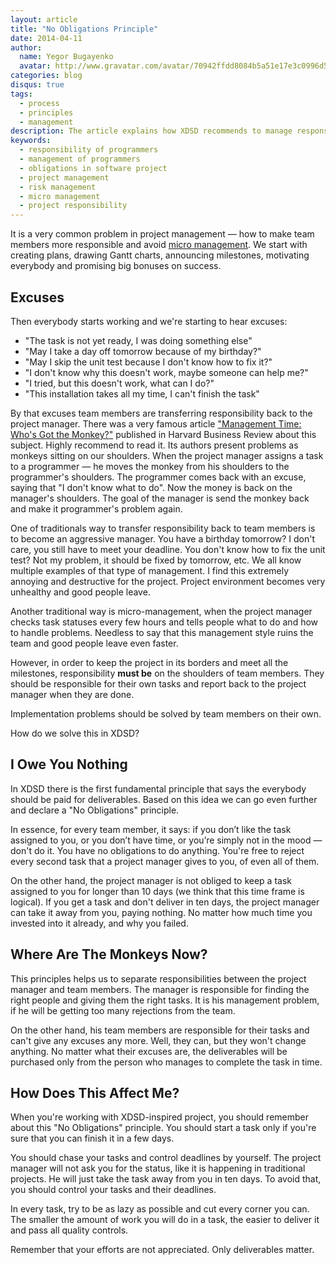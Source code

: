 ```yaml
---
layout: article
title: "No Obligations Principle"
date: 2014-04-11
author:
  name: Yegor Bugayenko
  avatar: http://www.gravatar.com/avatar/70942ffdd8084b5a51e17e3c0996d53c?s=300
categories: blog
disqus: true
tags:
  - process
  - principles
  - management
description: The article explains how XDSD recommends to manage responsibility
keywords:
  - responsibility of programmers
  - management of programmers
  - obligations in software project
  - project management
  - risk management
  - micro management
  - project responsibility
---
```


It is a very common problem in project management &mdash; how to
make team members more responsible and avoid
[micro management](http://en.wikipedia.org/wiki/Micromanagement).
We start with creating plans, drawing Gantt charts, announcing milestones,
motivating everybody and promising big bonuses on success.

## Excuses

Then everybody starts working and we're starting to hear excuses:

 * "The task is not yet ready, I was doing something else"
 * "May I take a day off tomorrow because of my birthday?"
 * "May I skip the unit test because I don't know how to fix it?"
 * "I don't know why this doesn't work, maybe someone can help me?"
 * "I tried, but this doesn't work, what can I do?"
 * "This installation takes all my time, I can't finish the task"

By that excuses team members are transferring responsibility
back to the project manager. There was a very famous article
["Management Time: Who's Got the Monkey?"](http://hbr.org/1999/11/management-time-whos-got-the-monkey/ar/1)
published in Harvard Business Review about this subject.
Highly recommend to read it. Its authors present problems as
monkeys sitting on our shoulders. When the project manager assigns
a task to a programmer &mdash; he moves the monkey from his shoulders
to the programmer's shoulders. The programmer comes back with an
excuse, saying that "I don't know what to do". Now the money is
back on the manager's shoulders. The goal of the manager is
send the monkey back and make it programmer's problem again.

One of traditionals way to transfer responsibility back to team members
is to become an aggressive manager. You have a birthday tomorrow? I don't care,
you still have to meet your deadline. You don't know how to fix the
unit test? Not my problem, it should be fixed by tomorrow, etc. We all
know multiple examples of that type of management.
I find this extremely annoying and destructive for the project. Project
environment becomes very unhealthy and good people leave.

Another traditional way is micro-management, when the project
manager checks task statuses every few hours and tells people
what to do and how to handle problems. Needless to say that this
management style ruins the team and good people leave even faster.

However, in order to keep the project in its borders and meet
all the milestones, responsibility **must be** on the shoulders of
team members. They should be responsible for their own tasks and
report back to the project manager when they are done.

Implementation problems should be solved by team members on their own.

How do we solve this in XDSD?

## I Owe You Nothing

In XDSD there is the first fundamental principle that says
the everybody should be paid for deliverables. Based on this
idea we can go even further and declare a "No Obligations" principle.

In essence, for every team member, it says: if you don’t like the task assigned
to you, or you don’t have time, or you’re simply not in the mood &mdash; don't do it.
You have no obligations to do anything. You're free to reject every second
task that a project manager gives to you, of even all of them.

On the other hand, the project manager is not obliged to keep a task assigned
to you for longer than 10 days (we think that this time frame is logical).
If you get a task and don't deliver in ten days, the project manager
can take it away from you, paying nothing. No matter how much time you
invested into it already, and why you failed.

## Where Are The Monkeys Now?

This principles helps us to separate responsibilities between the project
manager and team members. The manager is responsible for finding the right
people and giving them the right tasks. It is his management problem, if
he will be getting too many rejections from the team.

On the other hand, his team members are responsible for their tasks
and can't give any excuses any more. Well, they can, but they won't
change anything. No matter what their excuses are, the deliverables
will be purchased only from the person who manages to complete the task
in time.

## How Does This Affect Me?

When you're working with XDSD-inspired project, you should remember
about this "No Obligations" principle. You should start a task only
if you're sure that you can finish it in a few days.

You should chase your tasks and control deadlines by yourself. The project
manager will not ask you for the status, like it is happening in
traditional projects. He will just take the task away from you in ten days.
To avoid that, you should control your tasks and their deadlines.

In every task, try to be as lazy as possible and cut every corner you can.
The smaller the amount of work you will do in a task, the easier to
deliver it and pass all quality controls.

Remember that your efforts are not appreciated. Only deliverables matter.
